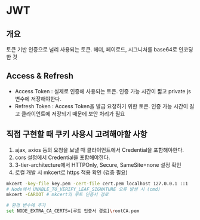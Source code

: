 # JWT

## 개요
토큰 기반 인증으로 널리 사용되는 토큰. 헤더, 페이로드, 시그니처를 base64로 인코딩한 것

## Access & Refresh
- Access Token : 실제로 인증에 사용되는 토큰. 인증 가능 시간이 짧고 private js 변수에 저장해야한다.
- Refresh Token : Access Token을 발급 요청하기 위한 토큰. 인증 가능 시간이 길고 클라이언트에 저장되기 때문에 보안 처리가 필요

## 직접 구현할 때 쿠키 사용시 고려해야할 사항
1. ajax, axios 등의 요청을 보낼 때 클라이언트에서 Credential을 포함해야한다.
2. cors 설정에서 Credential을 포함해야한다.
3. 3-tier-architecture에서 HTTPOnly, Secure, SameSite=none 설정 확인
4. 로컬 개발 시 mkcert로 https 적용 확인 (검증 필요)
```sh
mkcert -key-file key.pem -cert-file cert.pem localhost 127.0.0.1 ::1
# Node에서 UNABLE_TO_VERIFY_LEAF_SIGNATURE 오류 발생 시 (cmd)
mkcert -CAROOT # mkcert의 루트 인증서 경로

# 환경 변수에 추가
set NODE_EXTRA_CA_CERTS=[루트 인증서 경로]\rootCA.pem
```